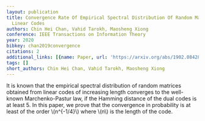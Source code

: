 ```yaml
---
layout: publication
title: Convergence Rate Of Empirical Spectral Distribution Of Random Matrices From
  Linear Codes
authors: Chin Hei Chan, Vahid Tarokh, Maosheng Xiong
conference: IEEE Transactions on Information Theory
year: 2020
bibkey: chan2019convergence
citations: 2
additional_links: [{name: Paper, url: 'https://arxiv.org/abs/1902.08428'}]
tags: []
short_authors: Chin Hei Chan, Vahid Tarokh, Maosheng Xiong
---
```

It is known that the empirical spectral distribution of random matrices
obtained from linear codes of increasing length converges to the well-known
Marchenko-Pastur law, if the Hamming distance of the dual codes is at least 5.
In this paper, we prove that the convergence in probability is at least of the
order \\(n^\{-1/4\}\\) where \\(n\\) is the length of the code.